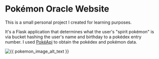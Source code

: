 # Pokémon Oracle Website

This is a small personal project I created for learning purposes.

It's a Flask application that determines what the user's "spirit pokémon" is via bucket hashing the user's name and birthday to a pokédex entry number. I used [PokéApi](https://pokeapi.co/) to obtain the pokédex and pokémon data.

<img src="{{ pokemon_image }}" alt="{{ pokemon_image_alt_text }}">
        